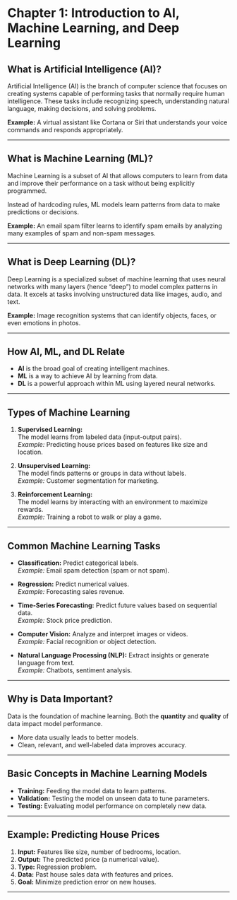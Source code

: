 # Chapter 1: Introduction to AI, Machine Learning, and Deep Learning

## What is Artificial Intelligence (AI)?

Artificial Intelligence (AI) is the branch of computer science that focuses on creating systems capable of performing tasks that normally require human intelligence. These tasks include recognizing speech, understanding natural language, making decisions, and solving problems.

**Example:** A virtual assistant like Cortana or Siri that understands your voice commands and responds appropriately.

---

## What is Machine Learning (ML)?

Machine Learning is a subset of AI that allows computers to learn from data and improve their performance on a task without being explicitly programmed.

Instead of hardcoding rules, ML models learn patterns from data to make predictions or decisions.

**Example:** An email spam filter learns to identify spam emails by analyzing many examples of spam and non-spam messages.

---

## What is Deep Learning (DL)?

Deep Learning is a specialized subset of machine learning that uses neural networks with many layers (hence “deep”) to model complex patterns in data. It excels at tasks involving unstructured data like images, audio, and text.

**Example:** Image recognition systems that can identify objects, faces, or even emotions in photos.

---

## How AI, ML, and DL Relate

- **AI** is the broad goal of creating intelligent machines.
- **ML** is a way to achieve AI by learning from data.
- **DL** is a powerful approach within ML using layered neural networks.

---

## Types of Machine Learning

1. **Supervised Learning:**  
   The model learns from labeled data (input-output pairs).  
   *Example:* Predicting house prices based on features like size and location.

2. **Unsupervised Learning:**  
   The model finds patterns or groups in data without labels.  
   *Example:* Customer segmentation for marketing.

3. **Reinforcement Learning:**  
   The model learns by interacting with an environment to maximize rewards.  
   *Example:* Training a robot to walk or play a game.

---

## Common Machine Learning Tasks

- **Classification:** Predict categorical labels.  
  *Example:* Email spam detection (spam or not spam).

- **Regression:** Predict numerical values.  
  *Example:* Forecasting sales revenue.

- **Time-Series Forecasting:** Predict future values based on sequential data.  
  *Example:* Stock price prediction.

- **Computer Vision:** Analyze and interpret images or videos.  
  *Example:* Facial recognition or object detection.

- **Natural Language Processing (NLP):** Extract insights or generate language from text.  
  *Example:* Chatbots, sentiment analysis.

---

## Why is Data Important?

Data is the foundation of machine learning. Both the **quantity** and **quality** of data impact model performance.

- More data usually leads to better models.
- Clean, relevant, and well-labeled data improves accuracy.

---

## Basic Concepts in Machine Learning Models

- **Training:** Feeding the model data to learn patterns.
- **Validation:** Testing the model on unseen data to tune parameters.
- **Testing:** Evaluating model performance on completely new data.

---

## Example: Predicting House Prices

1. **Input:** Features like size, number of bedrooms, location.
2. **Output:** The predicted price (a numerical value).
3. **Type:** Regression problem.
4. **Data:** Past house sales data with features and prices.
5. **Goal:** Minimize prediction error on new houses.

---

